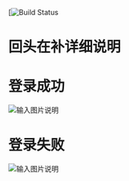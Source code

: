 [![Build Status](https://travis-ci.com/pengliangs/spring-cloud-oauth2-demo.svg?branch=master)

# 回头在补详细说明


# 登录成功

![输入图片说明](https://images.gitee.com/uploads/images/2018/0810/154746_9dfd45a6_966228.png "屏幕截图.png")


# 登录失败

![输入图片说明](https://images.gitee.com/uploads/images/2018/0810/154842_ec0a95fa_966228.png "屏幕截图.png")






